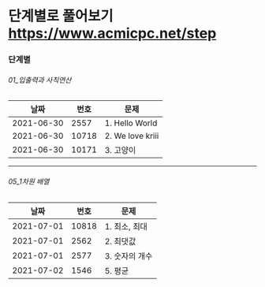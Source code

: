 # 단계별로 풀어보기 https://www.acmicpc.net/step

### 단계별

###### 01_입출력과 사칙연산

날짜 | 번호 | 문제
-----|------|------
2021-06-30|2557|1. Hello World
2021-06-30|10718|2. We love kriii
2021-06-30|10171|3. 고양이

-----

###### 05_1차원 배열
날짜 | 번호 | 문제
-----|------|------
2021-07-01|10818|1. 최소, 최대
2021-07-01|2562|2. 최댓값
2021-07-01|2577|3. 숫자의 개수
2021-07-02|1546|5. 평균
